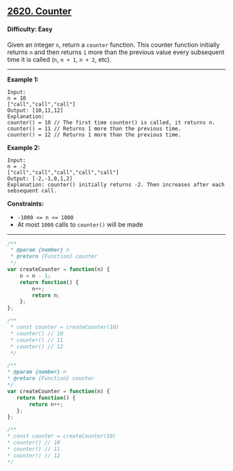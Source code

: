 ## [2620. Counter](https://leetcode.com/problems/counter/?utm_campaign=PostD2&utm_medium=Post&utm_source=Post&gio_link_id=xogkVqBo)

#### Difficulty: Easy

Given an integer ```n```, return a ```counter``` function. This counter function initially returns ```n``` and then returns ```1``` more than the previous value every subsequent time it is called (```n```, ```n + 1```, ```n + 2```, etc).

---

__Example 1:__
```
Input: 
n = 10 
["call","call","call"]
Output: [10,11,12]
Explanation: 
counter() = 10 // The first time counter() is called, it returns n.
counter() = 11 // Returns 1 more than the previous time.
counter() = 12 // Returns 1 more than the previous time.
```

__Example 2:__
```
Input: 
n = -2
["call","call","call","call","call"]
Output: [-2,-1,0,1,2]
Explanation: counter() initially returns -2. Then increases after each sebsequent call.
```

__Constraints:__

- ```-1000 <= n <= 1000```
- At most ```1000``` calls to ```counter()``` will be made

---

```JavaScript
/**
 * @param {number} n
 * @return {Function} counter
 */
var createCounter = function(n) {
    n = n - 1;
    return function() {
        n++;
        return n;
    };
};

/** 
 * const counter = createCounter(10)
 * counter() // 10
 * counter() // 11
 * counter() // 12
 */
 ```
 
 ```JavaScript
 /**
 * @param {number} n
 * @return {Function} counter
 */
var createCounter = function(n) {
    return function() {
        return n++;
    };
};

/** 
 * const counter = createCounter(10)
 * counter() // 10
 * counter() // 11
 * counter() // 12
 */
 ```
